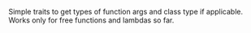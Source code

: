 Simple traits to get types of function args and class type if applicable.
Works only for free functions and lambdas so far.
